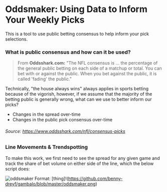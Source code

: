 # Oddsmaker: Using Data to Inform Your Weekly Picks

This is a tool to use public betting consensus to help inform your pick selections. 

### What is public consensus and how can it be used?

> From **Oddsshark.com:** "The NFL consensus is ... the percentage of the general public betting on each side of a matchup or total. You can bet with or against the public. When you bet against the public, it is called 'fading' the public." 

Technically, "the house always wins" always applies in sports betting because of the vigorish, however, if we assume that the majority of the betting public is generally wrong, what can we use to better inform our picks?
  * Changes in the spread over-time
  * Changes in the public pick consensus over-time

###### Source: https://www.oddsshark.com/nfl/consensus-picks

### Line Movements & Trendspotting 

To make this work, we first need to see the spread for any given game and track the share of bet volume on either side of the line, which the below script does:

![oddsmaker](/drepo/gambalo/oddsmaker.png)
Format: [thing]!(https://github.com/benny-dreyf/gambalo/blob/master/oddsmaker.png)



